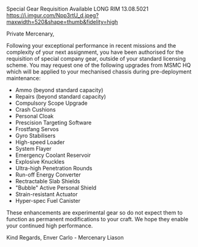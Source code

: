 Special Gear Requisition Available
LONG RIM
13.08.5021
https://i.imgur.com/Npp3rtU_d.jpeg?maxwidth=520&shape=thumb&fidelity=high

Private Mercenary,

Following your exceptional performance in recent missions and the complexity of your next assignment, you have been authorised for the requisition of special company gear, outside of your standard licensing scheme.
You may request one of the following upgrades from MSMC HQ which will be applied to your mechanised chassis during pre-deployment maintenance:
- Ammo (beyond standard capacity)
- Repairs (beyond standard capacity)
- Compulsory Scope Upgrade
- Crash Cushions
- Personal Cloak
- Prescision Targeting Software
- Frostfang Servos
- Gyro Stabilisers
- High-speed Loader
- System Flayer
- Emergency Coolant Reservoir
- Explosive Knuckles
- Ultra-high Penetration Rounds
- Run-off Energy Converter
- Rectractable Slab Shields
- "Bubble" Active Personal Shield
- Strain-resistant Actuator
- Hyper-spec Fuel Canister

These enhancements are experimental gear so do not expect them to function as permanent modifications to your craft. We hope they enable your continued high performance.

Kind Regards, Enver Carlo - Mercenary Liason